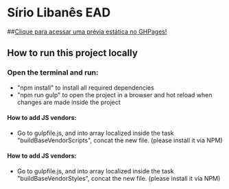 # Sírio Libanês EAD

##[Clique para acessar uma prévia estática no GHPages!](https://vitorregisrr.github.io/sirioead/pages)  

## How to run this project locally

### Open the terminal and run:
- "npm install" to install all required dependencies
- "npm run gulp" to open the project in a browser and hot reload when changes are made inside the project

#### How to add JS vendors:
- Go to gulpfile.js, and into array localized inside the task "buildBaseVendorScripts", concat the new file. (please install it via NPM)


#### How to add JS vendors:
- Go to gulpfile.js, and into array localized inside the task "buildBaseVendorStyles", concat the new file. (please install it via NPM)
